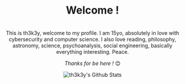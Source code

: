 <div align="center" width="50">

<h1>Welcome !</h1>

</div>

<div align="center">

<br>
This is th3k3y, welcome to my profile. I am 15yo, absolutely in love with cybersecurity and computer science.
I also love reading, philosophy, astronomy, science, psychoanalysis, social engineering, basically everything interesting.
Peace.
<br>

<i>Thanks for be here !</i> 😊

</div>

<div align="center">

<img align="center" src="https://github-readme-stats.vercel.app/api?username=th3k3y&include_all_commits=true&count_private=true&show_icons=true&line_height=20&title_color=7A7ADB&icon_color=2234AE&text_color=D3D3D3&bg_color=0,000000,130F40" alt="th3k3y's Github Stats">

</div>
